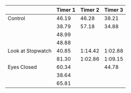 |                   | Timer 1    | Timer 2      | Timer 3    |
|-------------------|------------|--------------|------------|
| Control           | 46.19      | 46.28        | 38.21      |
|                   | 38.79      | 57.18        | 34.88      |
|                   | 48.99      |              |            |
|                   | 48.88      |              |            |
| Look at Stopwatch | 40.85      | 1:14.42      | 1:02.88    |
|                   | 81.30      | 1:02.86      | 1:09.15    |
| Eyes Closed       | 60.34      |              | 44.78      |
|                   | 38.64      |              |            |
|                   | 65.81      |              |            |
